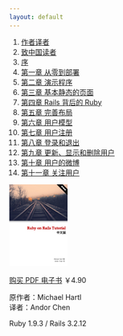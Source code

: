 ```yaml
---
layout: default
---
```


<div class="l-menu">
	<ol class="menu">
		<li><a href="author.html" title="作者译者">作者译者</a></li>
		<li><a href="preface.html" title="致中国读者">致中国读者</a></li>
		<li><a href="foreword.html" title="序">序</a></li>
		<li><a href="chapter1.html" title="第一章 从零到部署">第一章 从零到部署</a></li>
		<li><a href="chapter2.html" title="第二章 演示生活">第二章 演示程序</a></li>
		<li><a href="chapter3.html" title="第三章 基本静态的页面">第三章 基本静态的页面</a></li>
		<li><a href="chapter4.html" title="第四章 Rails 背后的 Ruby">第四章 Rails 背后的 Ruby</a></li>
		<li><a href="chapter5.html" title="第五章 完善布局">第五章 完善布局</a></li>
		<li><a href="chapter6.html" title="第六章 用户模型">第六章 用户模型</a></li>
		<li><a href="chapter7.html" title="第七章 用户注册">第七章 用户注册</a></li>
		<li><a href="chapter8.html" title="第八章 登录和退出">第八章 登录和退出</a></li>
		<li><a href="chapter9.html" title="第九章 更新、显示和删除用户">第九章 更新、显示和删除用户</a></li>
		<li><a href="chapter10.html" title="第十章 用户的微博">第十章 用户的微博</a></li>
		<li><a href="chapter11.html" title="第十一章 用户间互相关注">第十一章 关注用户</a></li>
	</ol>
</div>

<div class="r-info">
	<p><img src="assets/images/cover.jpg" width="116" height="163" alt="Ruby on Rails 教程" title="Ruby on Rails 教程" /></p>
	<p><a href="http://item.taobao.com/item.htm?id=17282686017" title="购买 PDF 电子书" target="_blank">购买 PDF 电子书</a> ￥4.90</p>
	<p class="authors">原作者：Michael Hartl <br />译者：Andor Chen</p>
	<p class="versions">Ruby 1.9.3 / Rails 3.2.12</p>
</div>

<div class="clearfix"></div>
